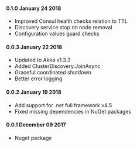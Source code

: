 #### 0.1.0 January 24 2018
* Improved Consul health checks relation to TTL
* Discovery service stop on node removal
* Configuration values guard checks

#### 0.0.3 January 22 2018
* Updated to Akka v1.3.3
* Added ClusterDiscovery.JoinAsync
* Graceful coordinated shutdown
* Better error logging

#### 0.0.2 January 19 2018
* Add support for .net full framework v4.5
* Fixed missing dependencies in NuGet packages


#### 0.0.1 December 09 2017
* Nuget package
